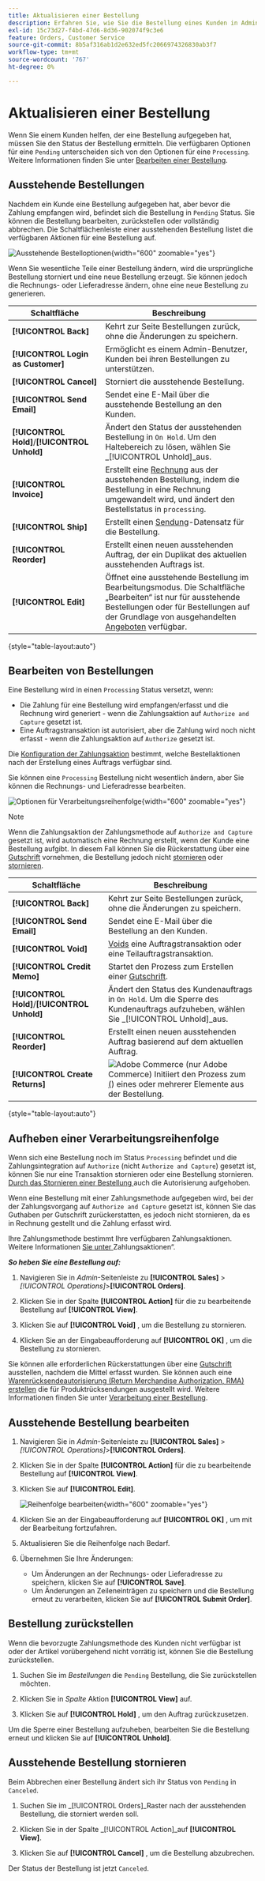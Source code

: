 ```yaml
---
title: Aktualisieren einer Bestellung
description: Erfahren Sie, wie Sie die Bestellung eines Kunden in Admin aktualisieren können.
exl-id: 15c73d27-f4bd-47d6-8d36-902074f9c3e6
feature: Orders, Customer Service
source-git-commit: 8b5af316ab1d2e632ed5fc2066974326830ab3f7
workflow-type: tm+mt
source-wordcount: '767'
ht-degree: 0%

---
```


# Aktualisieren einer Bestellung

Wenn Sie einem Kunden helfen, der eine Bestellung aufgegeben hat, müssen Sie den Status der Bestellung ermitteln. Die verfügbaren Optionen für eine `Pending` unterscheiden sich von den Optionen für eine `Processing`. Weitere Informationen finden Sie unter [Bearbeiten einer Bestellung](order-processing.md).

## Ausstehende Bestellungen

Nachdem ein Kunde eine Bestellung aufgegeben hat, aber bevor die Zahlung empfangen wird, befindet sich die Bestellung in `Pending` Status. Sie können die Bestellung bearbeiten, zurückstellen oder vollständig abbrechen. Die Schaltflächenleiste einer ausstehenden Bestellung listet die verfügbaren Aktionen für eine Bestellung auf.

![Ausstehende Bestelloptionen](./assets/order-button-bar-pending.png){width="600" zoomable="yes"}

Wenn Sie wesentliche Teile einer Bestellung ändern, wird die ursprüngliche Bestellung storniert und eine neue Bestellung erzeugt. Sie können jedoch die Rechnungs- oder Lieferadresse ändern, ohne eine neue Bestellung zu generieren.

| Schaltfläche | Beschreibung |
|--- |--- |
| **[!UICONTROL Back]** | Kehrt zur Seite Bestellungen zurück, ohne die Änderungen zu speichern. |
| **[!UICONTROL Login as Customer]** | Ermöglicht es einem Admin-Benutzer, Kunden bei ihren Bestellungen zu unterstützen. |
| **[!UICONTROL Cancel]** | Storniert die ausstehende Bestellung. |
| **[!UICONTROL Send Email]** | Sendet eine E-Mail über die ausstehende Bestellung an den Kunden. |
| **[!UICONTROL Hold]**/**[!UICONTROL Unhold]** | Ändert den Status der ausstehenden Bestellung in `On Hold`. Um den Haltebereich zu lösen, wählen Sie _[!UICONTROL Unhold]_aus. |
| **[!UICONTROL Invoice]** | Erstellt eine [Rechnung](invoices.md#create-an-invoice) aus der ausstehenden Bestellung, indem die Bestellung in eine Rechnung umgewandelt wird, und ändert den Bestellstatus in `processing`. |
| **[!UICONTROL Ship]** | Erstellt einen [Sendung](shipments.md#create-a-shipment)-Datensatz für die Bestellung. |
| **[!UICONTROL Reorder]** | Erstellt einen neuen ausstehenden Auftrag, der ein Duplikat des aktuellen ausstehenden Auftrags ist. |
| **[!UICONTROL Edit]** | Öffnet eine ausstehende Bestellung im Bearbeitungsmodus. Die Schaltfläche „Bearbeiten“ ist nur für ausstehende Bestellungen oder für Bestellungen auf der Grundlage von ausgehandelten [Angeboten](../b2b/quotes.md) verfügbar. |

{style="table-layout:auto"}

## Bearbeiten von Bestellungen

Eine Bestellung wird in einen `Processing` Status versetzt, wenn:

* Die Zahlung für eine Bestellung wird empfangen/erfasst und die Rechnung wird generiert - wenn die Zahlungsaktion auf `Authorize and Capture` gesetzt ist.
* Eine Auftragstransaktion ist autorisiert, aber die Zahlung wird noch nicht erfasst - wenn die Zahlungsaktion auf `Authorize` gesetzt ist.

Die [Konfiguration der Zahlungsaktion](../configuration-reference/sales/payment-methods.md#payment-actions) bestimmt, welche Bestellaktionen nach der Erstellung eines Auftrags verfügbar sind.

Sie können eine `Processing` Bestellung nicht wesentlich ändern, aber Sie können die Rechnungs- und Lieferadresse bearbeiten.

![Optionen für Verarbeitungsreihenfolge](./assets/order-button-bar-processing.png){width="600" zoomable="yes"}

>[!NOTE]
>
>Wenn die Zahlungsaktion der Zahlungsmethode auf `Authorize and Capture` gesetzt ist, wird automatisch eine Rechnung erstellt, wenn der Kunde eine Bestellung aufgibt. In diesem Fall können Sie die Rückerstattung über eine [Gutschrift](credit-memo-create.md) vornehmen, die Bestellung jedoch nicht [stornieren](#cancel-a-pending-order) oder [stornieren](#void-a-processing-order).

| Schaltfläche | Beschreibung |
|--- |--- |
| **[!UICONTROL Back]** | Kehrt zur Seite Bestellungen zurück, ohne die Änderungen zu speichern. |
| **[!UICONTROL Send Email]** | Sendet eine E-Mail über die Bestellung an den Kunden. |
| **[!UICONTROL Void]** | [Voids](#void-a-processing-order) eine Auftragstransaktion oder eine Teilauftragstransaktion. |
| **[!UICONTROL Credit Memo]** | Startet den Prozess zum Erstellen einer [Gutschrift](credit-memo-create.md). |
| **[!UICONTROL Hold]**/**[!UICONTROL Unhold]** | Ändert den Status des Kundenauftrags in `On Hold`. Um die Sperre des Kundenauftrags aufzuheben, wählen Sie _[!UICONTROL Unhold]_aus. |
| **[!UICONTROL Reorder]** | Erstellt einen neuen ausstehenden Auftrag basierend auf dem aktuellen Auftrag. |
| **[!UICONTROL Create Returns]** | ![Adobe Commerce](../assets/adobe-logo.svg) (nur Adobe Commerce) Initiiert den Prozess zum [ (](returns.md)) eines oder mehrerer Elemente aus der Bestellung. |

{style="table-layout:auto"}

## Aufheben einer Verarbeitungsreihenfolge

Wenn sich eine Bestellung noch im Status `Processing` befindet und die Zahlungsintegration auf `Authorize` (nicht `Authorize and Capture`) gesetzt ist, können Sie nur eine Transaktion stornieren oder eine Bestellung stornieren. [Durch das Stornieren einer Bestellung ](#cancel-a-pending-order) auch die Autorisierung aufgehoben.

Wenn eine Bestellung mit einer Zahlungsmethode aufgegeben wird, bei der der Zahlungsvorgang auf `Authorize and Capture` gesetzt ist, können Sie das Guthaben per Gutschrift zurückerstatten, es jedoch nicht stornieren, da es in Rechnung gestellt und die Zahlung erfasst wird.

Ihre Zahlungsmethode bestimmt Ihre verfügbaren Zahlungsaktionen. Weitere Informationen [ Sie unter ](../configuration-reference/sales/payment-methods.md#payment-actions)Zahlungsaktionen“.

**_So heben Sie eine Bestellung auf:_**

1. Navigieren Sie in _Admin_-Seitenleiste zu **[!UICONTROL Sales]** > _[!UICONTROL Operations]_>**[!UICONTROL Orders]**.

1. Klicken Sie in der Spalte **[!UICONTROL Action]** für die zu bearbeitende Bestellung auf **[!UICONTROL View]**.

1. Klicken Sie auf **[!UICONTROL Void]** , um die Bestellung zu stornieren.

1. Klicken Sie an der Eingabeaufforderung auf **[!UICONTROL OK]** , um die Bestellung zu stornieren.

Sie können alle erforderlichen Rückerstattungen über eine [Gutschrift](credit-memo-create.md) ausstellen, nachdem die Mittel erfasst wurden. Sie können auch eine [Warenrücksendeautorisierung (Return Merchandise Authorization, RMA) erstellen](returns.md) die für Produktrücksendungen ausgestellt wird. Weitere Informationen finden Sie unter [Verarbeitung einer Bestellung](order-processing.md).

## Ausstehende Bestellung bearbeiten

1. Navigieren Sie in _Admin_-Seitenleiste zu **[!UICONTROL Sales]** > _[!UICONTROL Operations]_>**[!UICONTROL Orders]**.

1. Klicken Sie in der Spalte **[!UICONTROL Action]** für die zu bearbeitende Bestellung auf **[!UICONTROL View]**.

1. Klicken Sie auf **[!UICONTROL Edit]**.

   ![Reihenfolge bearbeiten](./assets/order-edit.png){width="600" zoomable="yes"}

1. Klicken Sie an der Eingabeaufforderung auf **[!UICONTROL OK]** , um mit der Bearbeitung fortzufahren.

1. Aktualisieren Sie die Reihenfolge nach Bedarf.

1. Übernehmen Sie Ihre Änderungen:
   * Um Änderungen an der Rechnungs- oder Lieferadresse zu speichern, klicken Sie auf **[!UICONTROL Save]**.
   * Um Änderungen an Zeileneinträgen zu speichern und die Bestellung erneut zu verarbeiten, klicken Sie auf **[!UICONTROL Submit Order]**.

## Bestellung zurückstellen

Wenn die bevorzugte Zahlungsmethode des Kunden nicht verfügbar ist oder der Artikel vorübergehend nicht vorrätig ist, können Sie die Bestellung zurückstellen.

1. Suchen Sie im _Bestellungen_ die `Pending` Bestellung, die Sie zurückstellen möchten.

1. Klicken Sie in _Spalte_ Aktion **[!UICONTROL View]** auf.

1. Klicken Sie auf **[!UICONTROL Hold]** , um den Auftrag zurückzusetzen.

Um die Sperre einer Bestellung aufzuheben, bearbeiten Sie die Bestellung erneut und klicken Sie auf **[!UICONTROL Unhold]**.

## Ausstehende Bestellung stornieren

Beim Abbrechen einer Bestellung ändert sich ihr Status von `Pending` in `Canceled`.

1. Suchen Sie im _[!UICONTROL Orders]_Raster nach der ausstehenden Bestellung, die storniert werden soll.

1. Klicken Sie in der Spalte _[!UICONTROL Action]_auf **[!UICONTROL View]**.

1. Klicken Sie auf **[!UICONTROL Cancel]** , um die Bestellung abzubrechen.

Der Status der Bestellung ist jetzt `Canceled`.
